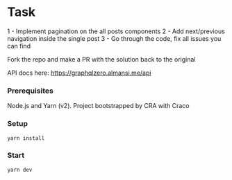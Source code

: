 # Task

1 - Implement pagination on the all posts components
2 - Add next/previous navigation inside the single post
3 - Go through the code, fix all issues you can find

Fork the repo and make a PR with the solution back to the original

API docs here: https://graphqlzero.almansi.me/api

### Prerequisites

Node.js and Yarn (v2). Project bootstrapped by CRA with Craco

### Setup

`yarn install`

### Start

`yarn dev`
